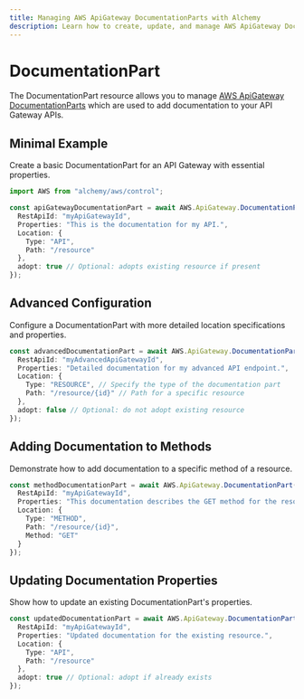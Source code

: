 ```yaml
---
title: Managing AWS ApiGateway DocumentationParts with Alchemy
description: Learn how to create, update, and manage AWS ApiGateway DocumentationParts using Alchemy Cloud Control.
---
```


# DocumentationPart

The DocumentationPart resource allows you to manage [AWS ApiGateway DocumentationParts](https://docs.aws.amazon.com/apigateway/latest/userguide/) which are used to add documentation to your API Gateway APIs.

## Minimal Example

Create a basic DocumentationPart for an API Gateway with essential properties.

```ts
import AWS from "alchemy/aws/control";

const apiGatewayDocumentationPart = await AWS.ApiGateway.DocumentationPart("basicDocumentationPart", {
  RestApiId: "myApiGatewayId",
  Properties: "This is the documentation for my API.",
  Location: {
    Type: "API",
    Path: "/resource"
  },
  adopt: true // Optional: adopts existing resource if present
});
```

## Advanced Configuration

Configure a DocumentationPart with more detailed location specifications and properties.

```ts
const advancedDocumentationPart = await AWS.ApiGateway.DocumentationPart("advancedDocumentationPart", {
  RestApiId: "myAdvancedApiGatewayId",
  Properties: "Detailed documentation for my advanced API endpoint.",
  Location: {
    Type: "RESOURCE", // Specify the type of the documentation part
    Path: "/resource/{id}" // Path for a specific resource
  },
  adopt: false // Optional: do not adopt existing resource
});
```

## Adding Documentation to Methods

Demonstrate how to add documentation to a specific method of a resource.

```ts
const methodDocumentationPart = await AWS.ApiGateway.DocumentationPart("methodDocumentationPart", {
  RestApiId: "myApiGatewayId",
  Properties: "This documentation describes the GET method for the resource.",
  Location: {
    Type: "METHOD",
    Path: "/resource/{id}",
    Method: "GET"
  }
});
```

## Updating Documentation Properties

Show how to update an existing DocumentationPart's properties.

```ts
const updatedDocumentationPart = await AWS.ApiGateway.DocumentationPart("updatedDocumentationPart", {
  RestApiId: "myApiGatewayId",
  Properties: "Updated documentation for the existing resource.",
  Location: {
    Type: "API",
    Path: "/resource"
  },
  adopt: true // Optional: adopt if already exists
});
```